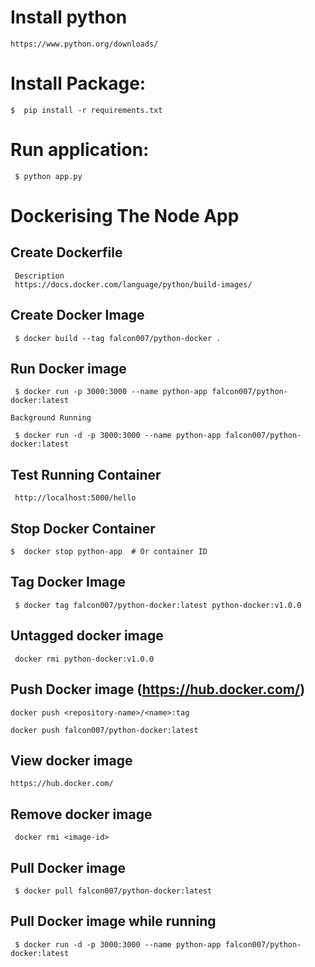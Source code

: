 # Install python
 ```
 https://www.python.org/downloads/
 ```
# Install Package:

```
$  pip install -r requirements.txt
```

# Run application:

```
 $ python app.py
```

# Dockerising The Node App

## Create Dockerfile 
 ```
  Description
  https://docs.docker.com/language/python/build-images/
```

## Create Docker Image
```
 $ docker build --tag falcon007/python-docker .
```
## Run Docker image
```
 $ docker run -p 3000:3000 --name python-app falcon007/python-docker:latest

Background Running

 $ docker run -d -p 3000:3000 --name python-app falcon007/python-docker:latest
```

## Test Running Container

```
 http://localhost:5000/hello
```

## Stop Docker Container

```
$  docker stop python-app  # Or container ID
```

## Tag Docker Image

```
 $ docker tag falcon007/python-docker:latest python-docker:v1.0.0
```

## Untagged docker image

```
 docker rmi python-docker:v1.0.0
```

## Push Docker image (https://hub.docker.com/)

```
docker push <repository-name>/<name>:tag

docker push falcon007/python-docker:latest
```

## View docker image

```
https://hub.docker.com/
```

## Remove docker image

```
 docker rmi <image-id>
```

## Pull Docker image

```
 $ docker pull falcon007/python-docker:latest
```

## Pull Docker image while running

```
 $ docker run -d -p 3000:3000 --name python-app falcon007/python-docker:latest
```


